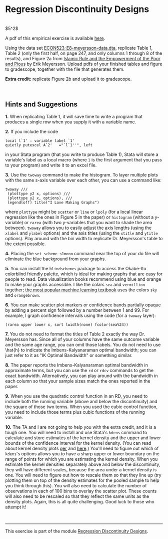 # Regression Discontinuity Designs

<br>
$5^2$  

A pdf of this empirical exercise is available [here](ECON523-E8-questions.pdf).

Using the data set [ECON523-E8-meyersson-data.dta](ECON523-E8-meyersson-data.dta), replicate Table 1, Table 2 (only the first half, 
on page 247, and only columns 1 through 8 of the results), and Figure 2a 
from [Islamic Rule and the Empowerment of the Poor and Pious](https://onlinelibrary.wiley.com/doi/abs/10.3982/ECTA9878) 
by Erik Meyersson. Upload pdfs of your finished tables and figure to gradescope, together with the file that generates them.

**Extra credit:** replicate Figure 2b and upload it to gradescope.

<br>

## Hints and Suggestions

**1.** When replicating Table 1, it will save time to write a program that produces a single row when you supply it 
with a variable name.  

**2.** If you include the code
```
local l`1' : variable label `1'
quietly putexcel A`2'	="`l`1''", left
```
in your Stata program (that you write to produce Table 1), Stata will store a variable's label as a local macro (where `1` is the first argument that you pass to your program) and write it to an excel file.

**3.** Use the `twoway` command to make the histogram.  To layer multiple plots with the same s-axis variable over each other, 
you can use a command like:
```
twoway ///
 (plottype y2 x, options) ///
 (plottype y2 x, options), ///
 legend(off) title("I Love Making Graphs")
```
where `plottype` might be `scatter` or `line` or `lpoly` (for a local linear regression like the ones in Figure 5 in the paper) or 
`histogram` (without a y-variable) or `rarea` (with two y-variables that you want to shade the area between).  `twoway` allows you 
to easily adjust the axis lengths (using the `xlabel` and `ylabel` options) and the axis titles (using the `xtitle` 
and `ytitle` options).  Play around with the bin width to replicate Dr. Meyersson's table to the extent possible.

**4.** Placing the `set scheme s1mono` command near the top of your do file will eliminate the blue background from your graphs.

**5.** You can install the `blindschemes` package to access the Okabe-Ito colorblind friendly palette, which is ideal for making graphs 
that are easy for people to read.  Data visualization books recommend using blue and orange to make your graphs accessible.  I like 
the colars `sea` and `vermillion` together; [the most popular machine learning textbook](https://hastie.su.domains/ElemStatLearn/) 
uses the colors `sky` and `orangebrown`.

**6.** You can make scatter plot markers or confidence bands partially opaque by adding a percent sign followed by a number between 1 and 99.  For example, 
I graph confidence intervals using the code (for a `twoway` layer):
```
(rarea upper lower x, sort lwidth(none) fcolor(sea%24))
```

**7.** You do not need to format the titles of Table 2 exactly the way Dr. Meyersson has.  Since all of your columns have the same outcome variable 
and the same age range, you can omit those labels.  You do not need to use \hat{h} to indicate the Imbens-Kalyanaraman optimal bandwidth; 
you can just refer to it as "IK Optimal Bandwidth" or something similar.

**8.** The paper reports the Imbens-Kalyanaraman optimal bandwidth in approximate terms, but you can use the `rd` or `rdcv` commands to get 
the exact bandwidth.  Alternatively, you can play around with the bandwidth in each column so that your sample sizes match the ones 
reported in the paper.
	
**9.** When you use the quadratic control function in an RD, you need to include both the running variable (above and below 
the discontinuity) and the square of those two terms.  When you used the cubic control function, you need to include those terms 
plus cubic functions of the running variable.
	
**10.** The TA and I are not going to help you with the extra credit, and it is a tough one.  You will need to install and use Stata's `kdens` 
command to calculate and store estimates of the kernel density and the upper and lower bounds of the confidence interval for 
the kernel density.  (You can read about kernel density plots [ger](https://clauswilke.com/dataviz/histograms-density-plots.html) and 
[here](https://datavizcatalogue.com/methods/density_plot.html).)  You'll need to figure out which of `kdens`'s options allows you 
to have a sharp upper or lower boundary on the range of points for which you are estimating the kernel density.  When you estimate 
the kernel densities separately above and below the discontinuity, they will have different scales, because the area under a kernel density 
is one.  You will need to figure out how to rescale them so that they line up (try plotting them on top of the density estimates 
for the pooled sample to help you think through this).  You will also need to calculate the number of observations 
in each of 100 bins to overlay the scatter plot.  These counts will also need to be rescaled so that they reflect the same units 
as the density plots.  Again, this is all quite challenging.  Good luck to those who attempt it! 

<br>

 ---

This exercise is part of the module [Regression Discontinuity Designs](https://pjakiela.github.io/ECON523/M8-RD.html).
